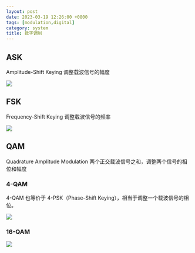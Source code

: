 ```yaml
---
layout: post
date: 2023-03-19 12:26:00 +0800
tags: [modulation,digital]
category: system
title: 数字调制
---
```


## ASK

Amplitude-Shift Keying 调整载波信号的幅度

![](/images/ask.png)

## FSK

Frequency-Shift Keying 调整载波信号的频率

![](/images/bfsk.png)

## QAM

Quadrature Amplitude Modulation 两个正交载波信号之和，调整两个信号的相位和幅度

### 4-QAM

4-QAM 也等价于 4-PSK（Phase-Shift Keying），相当于调整一个载波信号的相位。

![](/images/4qam.png)

### 16-QAM

![](/images/16qam.png)